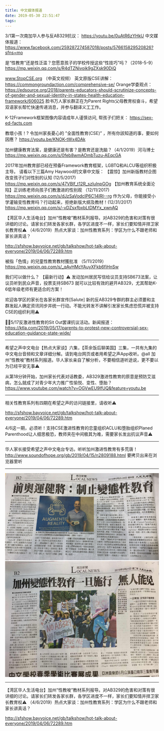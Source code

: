 ```yaml
---
title: 中文媒体报道
date: 2019-05-30 22:51:47
tags:
---
```


3/1第一次南加华人参与反AB329抗议：
https://youtu.be/0uAtR6zYHkU
中文媒体报道：
https://www.facebook.com/259287274587018/posts/576615829520826?sfns=mo

是“性教育”还是性泛滥？您愿意孩子的学校传授这些“性技巧”吗？（2018-5-9）
https://mp.weixin.qq.com/s/R4dTZNivoik9gZXsk90DiQ

www.StopCSE.org （中英文视频）
英文原版CSE讲解：
https://commongroundaction.com/comprehensive-se/
Orange学委观点：
https://edsource.org/2018/parents-educators-should-scrutinize-concepts-of-gender-and-sexual-identity-in-states-health-education-framework/606025
脸书万人家长群正在为Parent Rights父母教育权奋斗，希望双语家长帮忙快速传递消息，并参与翻译义工工作。

K-12Framework框架图像内容请成年人谨慎访问, 帮孩子们把关：
https://sex-ed-facts.com

教壞小孩！? 令加州家長憂心的 ”全面性教育(CSE)” ，所有你該知道的事，要如何因應？
https://youtu.be/KNOK-tWx4DAk

加州健康教育法案，是健康还是有害？是教育还是洗脑？（4/1/2019）河马博士
https://mp.weixin.qq.com/s/0feb8wmAOmbTuzu-AEqcGA

2017年加州教育部已经在预备Framework教育框架，LGBTQ和ALCU等组织积极主导。
请看以下三篇Amy Haywood的文章中文版：
【震惊】加州新版教材企图改变孩子们对性别的认知 (12/5/2017)
https://mp.weixin.qq.com/s/47VBlf_t12R_szIulnpGOg
【加州教育系统全面沦陷】正训练老师向孩子们教激进的性别观 （12/11/2017)
https://mp.weixin.qq.com/s/dJzSaVodcIP6C14IRI--rg
作为父母，你能接受小学灌输变性教育吗？行动起来，拒绝新版大纲及教材！(12/31/2017)
https://mp.weixin.qq.com/s/-vDZsxfbxbLtDMYx_xwnAQ

【湾区华人生活电台】加州“性教唆”教材系列报导。对AB329的危害和对策有很详细的讨论。请家长们转发各家长群，各学区进度不一样，家长们要知情并捍卫家长教育权⚠️ （4/6/2019）热点大家谈：加州性教育系列：学区为什么不跟老师和家长讲真话？

http://sfshow.bayvoice.net/gb/talkshow/hot-talk-about-everyone/2019/04/06/72289.htm

被指「色情」的兒童性教育教材獲批准 （5/11/2019）
https://mp.weixin.qq.com/s/_qAvHMcYAuyXFkb6fiHnSw

我们可以做什么？
【最新行动】⚠️
发动加州居民写信给议员支持SB673法案，让议员听到民众声音，投票支持SB673 就可以比较有效的避开AB329，尤其帮助K-6低年级老师有更适合的方案！

欢迎各学区的家长在各家长群宣传[Salute]
新的反AB329专群的群主必须要和主群发起人确定资讯同步并统一行动。不能光转发不讲解引发家长焦虑恐慌并被支持CSE的组织利用⚠️

📢📢5/17反激进性教育的Sit Out罢课抗议活动。新闻报道：
https://ktla.com/2019/05/17/parents-to-protest-new-controversial-sex-education-guidance-state-wide/

--------------
希望之声中文电台【热点大家谈】六集，【茶余饭后聊美国】三集，一共有九集的中文电台音频和文章详细分解。请到电台网页或者用希望之声App收听。@all 加州“性教唆”教材系列报道。华人家长亲自了解分析，不要相信道听途说，更不要以为已经平安无事⚠️ 

从第18分钟开始，加州家长代表对话教委，AB329激进性教育的原意是预防艾滋病，怎么就成了对青少年大力推广性愉悦、变性、堕胎？https://www.youtube.com/watch?v=OGVwEU9lfUQ&feature=youtu.be

--------------
相关性教育系列有四期在希望之声的访问链接里，请收听⚠️

http://sfshow.bayvoice.net/gb/talkshow/hot-talk-about-everyone/2019/04/06/72289.htm

4/6这一期，必须听！支持CSE激进性教育的恋童组织ACLU和堕胎组织Planed Parenthood让人细思极恐，教师夹在中间极其为难，需要家长发出抗议声音⚠️

---------------
华人家长接受希望之声中文电台专访。听听加州激进性教育有多荒唐！http://www.soundofhope.org/gb/2019/04/15/n2809188.html 要拷贝出来在浏览器里听

---------------
![](/resources/images/WechatIMG39.jpeg)
![](/resources/images/WechatIMG40.jpeg)

----------------
【湾区华人生活电台】加州“性教唆”教材系列报导。对AB329的危害和对策有很详细的讨论。请家长们转发各家长群，各学区进度不一样，家长们要知情并捍卫家长教育权⚠️ （4/6/2019）热点大家谈：加州性教育系列：学区为什么不跟老师和家长讲真话？

http://sfshow.bayvoice.net/gb/talkshow/hot-talk-about-everyone/2019/04/06/72289.htm
